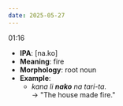 ```yaml
---
date: 2025-05-27
---
```

01:16

- **IPA**: [na.ko]  
- **Meaning**: fire  
- **Morphology**: root noun  
- **Example**:  
  - *kana li **nako** na tari-ta.*  
    → "The house made fire."